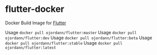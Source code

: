 # flutter-docker
Docker Build Image for [Flutter](flutter.io)

Usage ```docker pull ojordann/flutter:master```
Usage ```docker pull ojordann/flutter:dev```
Usage ```docker pull ojordann/flutter:beta```
Usage ```docker pull ojordann/flutter:stable```
Usage ```docker pull ojordann/flutter:latest```
